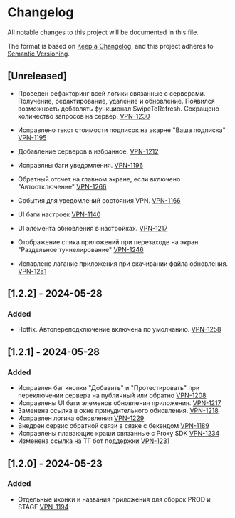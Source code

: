 # Changelog

All notable changes to this project will be documented in this file.

The format is based on [Keep a Changelog](https://keepachangelog.com/en/1.0.0/),
and this project adheres to [Semantic Versioning](https://semver.org/spec/v2.0.0.html).

## [Unreleased]

- Проведен рефакторинг всей логики связанные с серверами. Получение, редактирование, удаление и
  обновление. Появился возможность добавлять функционал SwipeToRefresh. Сокращено количество
  запросов на сервер. [VPN-1230](https://maxtasks.net/issue/VPN-1230)

- Исправлено текст стоимости подписок на экарне "Ваша подписка" [VPN-1195](https://maxtasks.net/issue/VPN-1195)
- Добавление серверов в избранное. [VPN-1212](https://maxtasks.net/issue/VPN-1212)
- Исправлны баги уведомления. [VPN-1196](https://maxtasks.net/issue/VPN-1196)
- Обратный отсчет на главном экране, если включено "Автоотключение" [VPN-1266](https://maxtasks.net/issue/VPN-1266)
- События для уведомлений состояния VPN. [VPN-1166](https://maxtasks.net/issue/VPN-1166)
- UI баги настроек [VPN-1140](https://maxtasks.net/issue/VPN-1140)
- UI элемента обновления в настройках. [VPN-1217](https://maxtasks.net/issue/VPN-1217)
- Отображение спика приложений при перезаходе на экран "Раздельное туннелирование" [VPN-1246](https://maxtasks.net/issue/VPN-1246)
- Испавлено лагание приложения при скачивании файла обновления. [VPN-1251](https://maxtasks.net/issue/VPN-1251)


## [1.2.2] - 2024-05-28

### Added

- Hotfix. Автопереподключение включена по умолчанию. [VPN-1258](https://maxtasks.net/issue/VPN-1258)

## [1.2.1] - 2024-05-28

### Added

- Исправлен баг кнопки "Добавить" и "Протестировать" при переключении сервера на публичный или
  обратно [VPN-1208](https://maxtasks.net/issue/VPN-1208)
- Исправлены UI баги элеменов обновления приложения. [VPN-1217](https://maxtasks.net/issue/VPN-1217)
- Заменена ссылка в окне принудительного обновления. [VPN-1218](https://maxtasks.net/issue/VPN-1218)
- Исправлен логика обновления [VPN-1229](https://maxtasks.net/issue/VPN-1229)
- Внедрен сервис обратной связи в сязке с бекендом [VPN-1189](https://maxtasks.net/issue/VPN-1189)
- Исправлены плавающие краши связанные с Proxy SDK [VPN-1234](https://maxtasks.net/issue/VPN-1234)
- Изменена ссылка на ТГ бот поддержки [VPN-1231](https://maxtasks.net/issue/VPN-1231)

## [1.2.0] - 2024-05-23

### Added

- Отдельные иконки и названия приложения для сборок PROD и
  STAGE [VPN-1194](https://maxtasks.net/issue/VPN-1194)